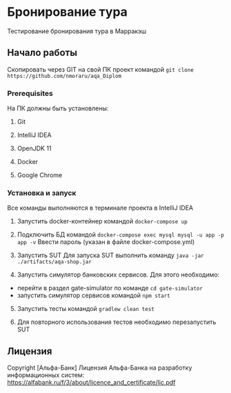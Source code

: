 # Бронирование тура

Тестирование бронирования тура в Марракэш

## Начало работы

Скопировать через GIT на свой ПК проект командой `git clone https://github.com/nmoraru/aqa_Diplom`

### Prerequisites

На ПК должны быть установлены:

1. Git

2. IntelliJ IDEA

3. OpenJDK 11

4. Docker 

5. Google Chrome

### Установка и запуск

Все команды выполняются в терминале проекта в IntelliJ IDEA

1. Запустить docker-контейнер командой 
`docker-compose up`

2. Подключить БД командой 
`docker-compose exec mysql mysql -u app -p app -v`
Ввести пароль (указан в файле docker-compose.yml)

3. Запустить SUT
Для запуска SUT выполнить команду 
`java -jar ./artifacts/aqa-shop.jar`

4. Запустить симулятор банковских сервисов. Для этого необходимо:
 * перейти в раздел gate-simulator по команде `cd gate-simulator`
 * запустить симулятор сервисов командой `npm start`

5. Запустить тесты командой `gradlew clean test`
 
6. Для повторного использования тестов необходимо перезапустить SUT 

## Лицензия

Copyright [Альфа-Банк] 
Лицензия Альфа-Банка на разработку информационных систем:
https://alfabank.ru/f/3/about/licence_and_certificate/lic.pdf